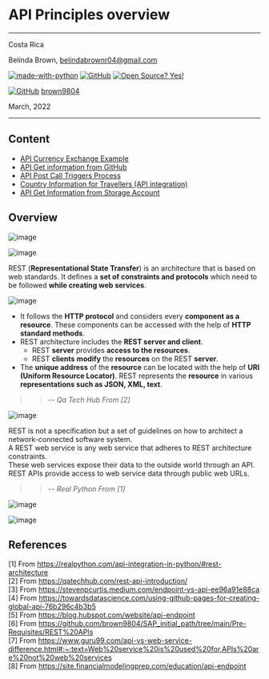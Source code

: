 # API Principles overview

----------------------
Costa Rica

Belinda Brown, belindabrownr04@gmail.com

[![made-with-python](https://img.shields.io/badge/Made%20with-Python-1f425f.svg)](https://www.python.org/) [![GitHub](https://badgen.net/badge/icon/github?icon=github&label)](https://github.com) [![Open Source? Yes!](https://badgen.net/badge/Open%20Source%20%3F/Yes%21/blue?icon=github)](https://github.com/Naereen/badges/)

[![GitHub](https://img.shields.io/badge/--181717?logo=github&logoColor=ffffff)](https://github.com/) [brown9804](https://github.com/brown9804)


March, 2022

----------------------

## Content 

- [API Currency Exchange Example](https://github.com/brown9804/SDLC-Cloud_Lpath/tree/main/Cloud/3-automation_principles/1_api_automations/0-api_curr_exchange_eg)
- [API Get information from GitHub](https://github.com/brown9804/SDLC-Cloud_Lpath/tree/main/Cloud/3-automation_principles/1_api_automations/1-api_get_info_github_eg)
- [API Post Call Triggers Process](https://github.com/brown9804/SDLC-Cloud_Lpath/tree/main/Cloud/3-automation_principles/1_api_automations/2-api_post_trigger_eg)
- [Country Information for Travellers (API integration)](https://github.com/brown9804/SDLC-Cloud_Lpath/tree/main/Cloud/3-automation_principles/1_api_automations/3_countryinfo_travellers)
- [API Get Information from Storage Account](https://github.com/brown9804/SDLC-Cloud_Lpath/tree/main/Cloud/3-automation_principles/1_api_automations/4_api_get_info_sa_eg)

## Overview 

![image](https://github.com/brown9804/DevOps-Agile-Cloud_path/blob/main/Cloud/_docs/img/webservice_SaaS.png)

![image](https://github.com/brown9804/DevOps-Agile-Cloud_path/blob/main/Cloud/_docs/img/process_api_database.png)


REST (**Representational State Transfer**) is an architecture that is based on web standards. It defines a **set of constraints and protocols** which need to be followed **while creating web services**. <br/>

![image](https://github.com/brown9804/DevOps-Agile-Cloud_path/blob/main/Cloud/_docs/img/webservice_vs_apis.png)

- It follows the **HTTP protocol** and considers every **component as a resource**. These components can be accessed with the help of **HTTP standard methods**. <br/>
- REST architecture includes the **REST server and client**.
    - REST **server** provides **access to the resources**. 
    - REST **clients** **modify** the **resources** on the REST **server**.
- The **unique address** of the **resource** can be located with the help of **URI (Uniform Resource Locator)**.  REST represents the **resource** in various **representations such as JSON, XML, text**.

> > -- <cite> Qa Tech Hub From [2]  </cite>

![image](https://github.com/brown9804/DevOps-Agile-Cloud_path/blob/main/Cloud/_docs/img/REST_architecture_works.png)

REST is not a specification but a set of guidelines on how to architect a network-connected software system. <br/>
A REST web service is any web service that adheres to REST architecture constraints. <br/>
These web services expose their data to the outside world through an API. REST APIs provide access to web service data through public web URLs.

> > -- <cite> Real Python From [1]  </cite>

![image](https://github.com/brown9804/DevOps-Agile-Cloud_path/blob/main/Cloud/_docs/img/api_vs_endpoint_table.png)

![image](https://github.com/brown9804/DevOps-Agile-Cloud_path/blob/main/Cloud/_docs/img/api_endpoint_dgm.png)


## References

[1] From https://realpython.com/api-integration-in-python/#rest-architecture <br/>
[2] From https://qatechhub.com/rest-api-introduction/ <br/> 
[3] From https://stevenpcurtis.medium.com/endpoint-vs-api-ee96a91e88ca <br/>
[4] From https://towardsdatascience.com/using-github-pages-for-creating-global-api-76b296c4b3b5 <br/>
[5] From https://blog.hubspot.com/website/api-endpoint <br/>
[6] From https://github.com/brown9804/SAP_initial_path/tree/main/Pre-Requisites/REST%20APIs <br/>
[7] From https://www.guru99.com/api-vs-web-service-difference.html#:~:text=Web%20service%20is%20used%20for,APIs%20are%20not%20web%20services <br/>
[8] From https://site.financialmodelingprep.com/education/api-endpoint <br/>

